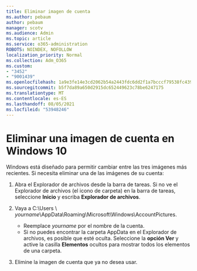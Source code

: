 ```yaml
---
title: Eliminar imagen de cuenta
ms.author: pebaum
author: pebaum
manager: scotv
ms.audience: Admin
ms.topic: article
ms.service: o365-administration
ROBOTS: NOINDEX, NOFOLLOW
localization_priority: Normal
ms.collection: Adm_O365
ms.custom:
- "3452"
- "9001439"
ms.openlocfilehash: 1a9e3fe14e3cd2062b54a2443fdc6dd2f1a7bcccf79538fc439295ce43082149
ms.sourcegitcommit: b5f7da89a650d2915dc652449623c78be6247175
ms.translationtype: MT
ms.contentlocale: es-ES
ms.lasthandoff: 08/05/2021
ms.locfileid: "53948246"
---
```

# <a name="delete-an-account-picture-in-windows-10"></a>Eliminar una imagen de cuenta en Windows 10

Windows está diseñado para permitir cambiar entre las tres imágenes más recientes. Si necesita eliminar una de las imágenes de su cuenta:

1. Abra el Explorador de archivos desde la barra de tareas. Si no ve el Explorador de archivos (el icono de carpeta) en la barra de tareas, seleccione **Inicio** y escriba **Explorador de archivos**.

2. Vaya a C:\Users \\ *yourname*\AppData\Roaming\Microsoft\Windows\AccountPictures. 
    - Reemplace *yourname* por el nombre de la cuenta.
    - Si no puedes encontrar la carpeta AppData en el Explorador de archivos, es posible que esté oculta. Seleccione la **opción Ver** y active la casilla **Elementos** ocultos para mostrar todos los elementos de una carpeta.

3. Elimine la imagen de cuenta que ya no desea usar.
 
 